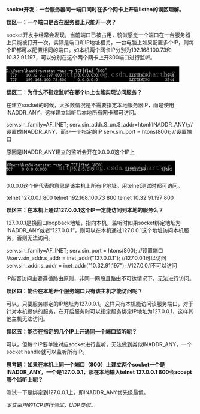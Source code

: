 **socket开发：一台服务器同一端口同时在多个网卡上开启listen的误区理解。**

 

**误区一：一个端口是否在服务器上只能开一次？** 

socket开发中经常会发现，当前端口已被占用，貌似感觉一个端口在一台服务器上只能被打开一次，实际是端口和IP地址相关，一台电脑上如果配置多个IP，则每个IP都可以配置相同的端口。如本机两个网卡IP分别为192.168.100.73和10.32.91.197，可以分别在这个两个网卡上开800端口进行监听。 

![这里写图片描述](../images/1053DDD7-FD72-4B4A-9F19-67AD04C7B828.png)

 

**误区二：为什么不指定监听在哪个ip上也能实现访问服务？** 

在建立socket的时候，大多数情况是不需要指定本地服务器IP，而是使用INADDR_ANY，这样建立监听后本地所有网卡都可访问。

serv.sin_family=AF_INET;
 serv.sin_addr.S_un.S_addr=htonl(INADDR_ANY);//设置成INADDR_ANY，而非一个指定的IP
 serv.sin_port = htons(800); //设置端口

 

原因是INADDR_ANY建立的监听会开在0.0.0.0这个IP上 

![这里写图片描述](../images/06752BCD-8D18-2C45-9A6B-1D5CC472C1F7.png)

 

0.0.0.0这个IP代表的意思是该主机上所有IP地址。用telnet测试时都可访问。

telnet 127.0.0.1 800
 telnet 192.168.100.73 800
 telnet 10.32.91.197 800

 

**误区三：在本机上通过127.0.0.1这个IP一定能访问到本地的服务么？** 

127.0.0.1是换回口loopback地址，指向本机，监听时如果socket绑定地址为INADDR_ANY或者“127.0.0.1”，则可以在本机通过127.0.0.1这个地址访问本机服务，否则无法访问。

  serv.sin_family=AF_INET;
   serv.sin_port = htons(800); //设置端口
   //serv.sin_addr.s_addr = inet_addr("127.0.0.1"); //127.0.0.1可以访问  
   serv.sin_addr.s_addr = inet_addr("10.32.91.197"); //127.0.0.1不可以访问

 

IP能否访问主要遵循路由原则，非同一网段且路由不可达情况下，无法进行访问。

**误区四：能否在本地开个服务端口只有该主机才能访问呢？** 

可以，只要服务绑定的IP地址为127.0.0.1。这样只有本机能访问该服务端口，对于针对本机提供的服务，在开启服务时可以指定服务绑定IP地址为127.0.0.1，这样其他主机无法访问。

**误区五：能否在指定的几个IP上开通同一个端口监听呢？** 

可以，但每个IP要单独对应socket进行监听，无法做到类似INADDR_ANY，一个socket handle就可以监听所有IP。

**思考题：如果在本机上同一个端口（800）上建立两个socket一个是INADDR_ANY，一个是127.0.0.1，那在本地输入telnet 127.0.0.1 800会accept哪个监听上呢？** 

测试一下是绑定到127.0.0.1上，即INADDR_ANY优先级最低。

*本文采用的TCP进行测试，UDP类似。*